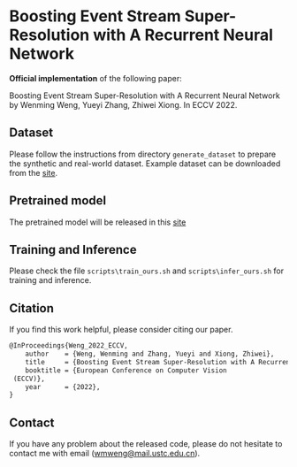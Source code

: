 # Boosting Event Stream Super-Resolution with A Recurrent Neural Network

**Official implementation** of the following paper:

Boosting Event Stream Super-Resolution with A Recurrent Neural Network by Wenming Weng, Yueyi Zhang, Zhiwei Xiong. In ECCV 2022.

## Dataset

Please follow the instructions from directory `generate_dataset` to prepare the synthetic and real-world dataset.
Example dataset can be downloaded from the [site](https://drive.google.com/drive/folders/1e-1JdmpQjbeJ8jqQrnyAaiUmQF7J01wz?usp=sharing).

## Pretrained model

The pretrained model will be released in this [site](https://drive.google.com/drive/folders/1WGPakKjXYPqXRyoSD5UzjA_GsB1FUgbG?usp=sharing)

## Training and Inference

Please check the file `scripts\train_ours.sh` and `scripts\infer_ours.sh` for training and inference. 

## Citation

If you find this work helpful, please consider citing our paper.

```latex
@InProceedings{Weng_2022_ECCV,
    author    = {Weng, Wenming and Zhang, Yueyi and Xiong, Zhiwei},
    title     = {Boosting Event Stream Super-Resolution with A Recurrent Neural Network},
    booktitle = {European Conference on Computer Vision
 (ECCV)},
    year      = {2022},
}
```

## Contact

If you have any problem about the released code, please do not hesitate to contact me with email (wmweng@mail.ustc.edu.cn).
